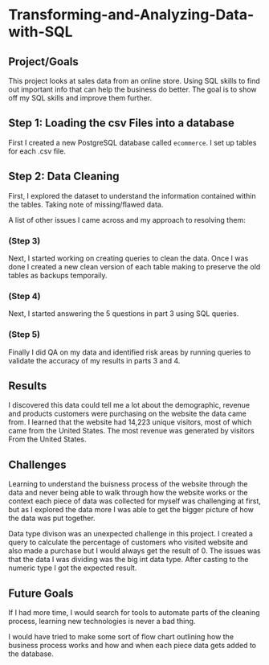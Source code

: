 # Transforming-and-Analyzing-Data-with-SQL

## Project/Goals
This project looks at sales data from an online store. Using SQL skills to find out important info that can help the business do better. The goal is to show off my SQL skills and improve them further.
## Step 1: Loading the csv Files into a database
First I created a new PostgreSQL database called ```ecommerce```. I set up tables for each .csv file.
## Step 2: Data Cleaning
First, I explored the dataset to understand the information contained within the tables. Taking note of missing/flawed data.

A list of other issues I came across and my approach to resolving them:

### (Step 3)
Next, I started working on creating queries to clean the data. Once I was done I created a new clean version of each table making to preserve the old tables as backups temporaily.
### (Step 4)
Next, I started answering the 5 questions in part 3 using SQL queries.
### (Step 5)
Finally I did QA on my data and identified risk areas by running queries to validate the accuracy of my results in parts 3 and 4.

## Results
I discovered this data could tell me a lot about the demographic, revenue and products customers were purchasing on the website the data came from.
I learned that the website had 14,223 unique visitors, most of which came from the United States.
The most revenue was generated by visitors From the United States.

## Challenges 
Learning to understand the buisness process of the website through the data and never being able to walk through how the website works or the context each piece of data was collected for myself was challenging at first, but as I explored the data more I was able to get the bigger picture of how the data was put together.

Data type divison was an unexpected challenge in this project. I created a query to calculate the percentage of customers who visited website and also made a purchase but I would always get the result of 0. The issues was that the data I was dividing was the big int data type. After casting to the numeric type I got the expected result.

## Future Goals
If I had more time, I would search for tools to automate parts of the cleaning process, learning new technologies is never a bad thing.

I would have tried to make some sort of flow chart outlining how the business process works and how and when each piece data gets added to the database.
